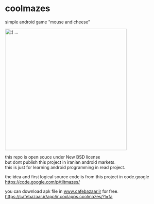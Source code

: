 # coolmazes
simple android game "mouse and cheese" 

 <img src="https://s.cafebazaar.ir/1/upload/screenshot/ir.coolapps.coolmazes2.jpg" alt=":) ..." height="400" width="400"> 

this repo is open souce under New BSD license <br>
but dont publish this project in iranian android markets. <br>
this is just for learning android programming in read project.

the idea and first logical source code is from this project in code.google <br>
https://code.google.com/p/tiltmazes/

you can download apk file in www.cafebazaar.ir for free. <br>
https://cafebazaar.ir/app/ir.coolapps.coolmazes/?l=fa


